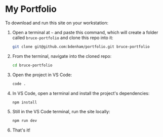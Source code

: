 # My Portfolio

To download and run this site on your workstation:

1. Open a terminal at `~` and paste this command, which will create a folder called `bruce-portfolio` and clone this repo into it:
   
   ```bash
   git clone git@github.com:bdenham/portfolio.git bruce-portfolio
   ```

2. From the terminal, navigate into the cloned repo:

   ```bash
   cd bruce-portfolio
   ```

3. Open the project in VS Code:

   ```bash
   code .
   ```

4. In VS Code, open a terminal and install the project's dependencies:

   ```bash
   npm install
   ```

5. Still in the VS Code terminal, run the site locally:

   ```bash
   npm run dev
   ```

6. That's it!
